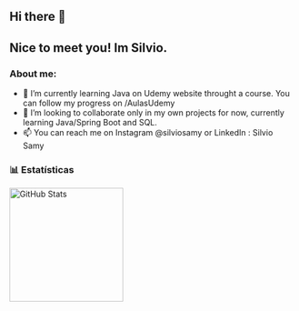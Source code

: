 ## Hi there 👋
## Nice to meet you! Im Silvio.

### About me:

- 🌱 I’m currently learning Java on Udemy website throught a course. You can follow my progress on /AulasUdemy
- 👯 I’m looking to collaborate only in my own projects for now, currently learning Java/Spring Boot and SQL.
- 📫 You can reach me on Instagram @silviosamy or LinkedIn : Silvio Samy
  
### 📊 Estatísticas

<p>
  <img 
    align="left" 
    alt="GitHub Stats" 
    height="200" 
    style="padding-right: 10px;" 
    src="https://github-readme-stats.vercel.app/api?username=silviosamy&show_icons=true&theme=apprentice&include_all_commits=true&locale=pt-br" 
  />
</p>
